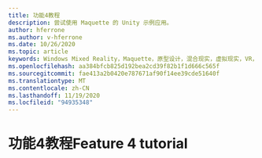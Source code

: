 ```yaml
---
title: 功能4教程
description: 尝试使用 Maquette 的 Unity 示例应用。
author: hferrone
ms.author: v-hferrone
ms.date: 10/26/2020
ms.topic: article
keywords: Windows Mixed Reality，Maquette，原型设计，混合现实，虚拟现实，VR，先生，反馈，反馈中心，bug
ms.openlocfilehash: aa384bfcb825d192bea2cd39f82b1f1d666c565f
ms.sourcegitcommit: fae413a2b0420e787671af90f14ee39cde51640f
ms.translationtype: MT
ms.contentlocale: zh-CN
ms.lasthandoff: 11/19/2020
ms.locfileid: "94935348"
---
```

# <a name="feature-4-tutorial"></a><span data-ttu-id="6fb32-104">功能4教程</span><span class="sxs-lookup"><span data-stu-id="6fb32-104">Feature 4 tutorial</span></span>

<!-- TODO(Harrison/Stefan): Need cool header image from tutorial -->

<!-- TODO(Stefan): Create tutorial content and screenshots -->
